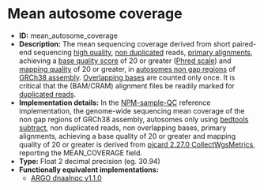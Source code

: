 # Mean autosome coverage

- **ID:** mean_autosome_coverage
- **Description:** The mean sequencing coverage derived from short paired-end sequencing [high quality](terminologies.md#high-quality-reads), [non duplicated](terminologies.md#duplicated-reads) reads, [primary alignments](terminologies.md#primary-alignments), achieving a [base quality score](terminologies.md#base-quality-score) of 20 or greater ([Phred scale](terminologies.md#phred-scale)) and [mapping quality](terminologies.md#mapping-quality) of 20 or greater, in [autosomes non gap regions](terminologies.md#autosomes-non-gap-regions) of [GRCh38 assembly](terminologies.md#grch38-assembly). [Overlapping bases](terminologies.md#overlapping-bases) are counted only once. It is critical that the (BAM/CRAM) alignment files be readily marked for [duplicated reads](terminologies.md#duplicated-reads).
- **Implementation details:** In the [NPM-sample-QC](terminologies.md#npm-sample-qc) reference implementation, the genome-wide sequencing mean coverage of the non gap regions of GRCh38 assembly, autosomes only using [bedtools subtract](terminologies.md#bedtools-subtract), non duplicated reads, non overlapping bases, primary alignments, achieving a base quality of 20 or greater and mapping quality of 20 or greater is derived from [picard 2.27.0 CollectWgsMetrics](terminologies.md#Picard-CollectWgsMetrics), reporting the MEAN_COVERAGE field.
- **Type:** Float 2 decimal precision (eg. 30.94)
- **Functionally equivalent implementations:**
    - [ARGO dnaalnqc v1.1.0](terminologies.md#argo)

